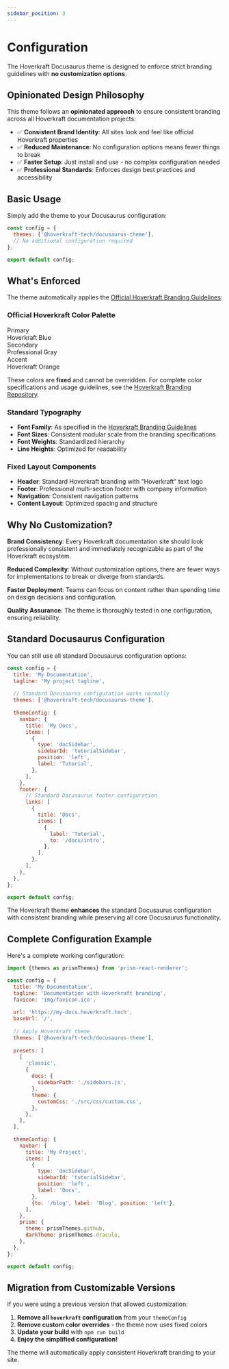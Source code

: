 ```yaml
---
sidebar_position: 3
---
```


# Configuration

The Hoverkraft Docusaurus theme is designed to enforce strict branding guidelines with **no customization options**.

## Opinionated Design Philosophy

This theme follows an **opinionated approach** to ensure consistent branding across all Hoverkraft documentation projects:

- ✅ **Consistent Brand Identity**: All sites look and feel like official Hoverkraft properties
- ✅ **Reduced Maintenance**: No configuration options means fewer things to break
- ✅ **Faster Setup**: Just install and use - no complex configuration needed
- ✅ **Professional Standards**: Enforces design best practices and accessibility

## Basic Usage

Simply add the theme to your Docusaurus configuration:

```javascript title="docusaurus.config.js"
const config = {
  themes: ['@hoverkraft-tech/docusaurus-theme'],
  // No additional configuration required
};

export default config;
```

## What's Enforced

The theme automatically applies the [Official Hoverkraft Branding Guidelines](https://github.com/hoverkraft-tech/branding):

### Official Hoverkraft Color Palette

<div className="color-demo">
  <div className="color-swatch color-swatch--primary">Primary<br/>Hoverkraft Blue</div>
  <div className="color-swatch color-swatch--secondary">Secondary<br/>Professional Gray</div>
  <div className="color-swatch color-swatch--accent">Accent<br/>Hoverkraft Orange</div>
</div>

These colors are **fixed** and cannot be overridden. For complete color specifications and usage guidelines, see the [Hoverkraft Branding Repository](https://github.com/hoverkraft-tech/branding).

### Standard Typography

- **Font Family**: As specified in the [Hoverkraft Branding Guidelines](https://github.com/hoverkraft-tech/branding)
- **Font Sizes**: Consistent modular scale from the branding specifications
- **Font Weights**: Standardized hierarchy
- **Line Heights**: Optimized for readability

### Fixed Layout Components

- **Header**: Standard Hoverkraft branding with "Hoverkraft" text logo
- **Footer**: Professional multi-section footer with company information
- **Navigation**: Consistent navigation patterns
- **Content Layout**: Optimized spacing and structure

## Why No Customization?

**Brand Consistency**: Every Hoverkraft documentation site should look professionally consistent and immediately recognizable as part of the Hoverkraft ecosystem.

**Reduced Complexity**: Without customization options, there are fewer ways for implementations to break or diverge from standards.

**Faster Deployment**: Teams can focus on content rather than spending time on design decisions and configuration.

**Quality Assurance**: The theme is thoroughly tested in one configuration, ensuring reliability.

## Standard Docusaurus Configuration

You can still use all standard Docusaurus configuration options:

```javascript title="docusaurus.config.js"
const config = {
  title: 'My Documentation',
  tagline: 'My project tagline',
  
  // Standard Docusaurus configuration works normally
  themes: ['@hoverkraft-tech/docusaurus-theme'],
  
  themeConfig: {
    navbar: {
      title: 'My Docs',
      items: [
        {
          type: 'docSidebar',
          sidebarId: 'tutorialSidebar',
          position: 'left',
          label: 'Tutorial',
        },
      ],
    },
    footer: {
      // Standard Docusaurus footer configuration
      links: [
        {
          title: 'Docs',
          items: [
            {
              label: 'Tutorial',
              to: '/docs/intro',
            },
          ],
        },
      ],
    },
  },
};

export default config;
```

The Hoverkraft theme **enhances** the standard Docusaurus configuration with consistent branding while preserving all core Docusaurus functionality.

## Complete Configuration Example

Here's a complete working configuration:

```javascript title="docusaurus.config.js"
import {themes as prismThemes} from 'prism-react-renderer';

const config = {
  title: 'My Documentation',
  tagline: 'Documentation with Hoverkraft branding',
  favicon: 'img/favicon.ico',
  
  url: 'https://my-docs.hoverkraft.tech',
  baseUrl: '/',
  
  // Apply Hoverkraft theme
  themes: ['@hoverkraft-tech/docusaurus-theme'],
  
  presets: [
    [
      'classic',
      {
        docs: {
          sidebarPath: './sidebars.js',
        },
        theme: {
          customCss: './src/css/custom.css',
        },
      },
    ],
  ],

  themeConfig: {
    navbar: {
      title: 'My Project',
      items: [
        {
          type: 'docSidebar',
          sidebarId: 'tutorialSidebar',
          position: 'left',
          label: 'Docs',
        },
        {to: '/blog', label: 'Blog', position: 'left'},
      ],
    },
    prism: {
      theme: prismThemes.github,
      darkTheme: prismThemes.dracula,
    },
  },
};

export default config;
```

## Migration from Customizable Versions

If you were using a previous version that allowed customization:

1. **Remove all `hoverkraft` configuration** from your `themeConfig`
2. **Remove custom color overrides** - the theme now uses fixed colors
3. **Update your build** with `npm run build`
4. **Enjoy the simplified configuration!**

The theme will automatically apply consistent Hoverkraft branding to your site.